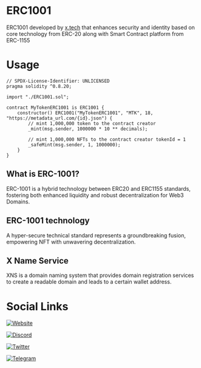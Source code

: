 # ERC1001

ERC1001 developed by [x.tech](https://x.tech) that enhances security and identity based on core technology from ERC-20 along with Smart Contract platform from ERC-1155

# Usage

```solidity
// SPDX-License-Identifier: UNLICENSED
pragma solidity ^0.8.20;

import "./ERC1001.sol";

contract MyTokenERC1001 is ERC1001 {
    constructor() ERC1001("MyTokenERC1001", "MTK", 18, "https://metadata_url.com/{id}.json") {
        // mint 1,000,000 token to the contract creator
        _mint(msg.sender, 1000000 * 10 ** decimals);

        // mint 1,000,000 NFTs to the contract creator tokenId = 1
        _safeMint(msg.sender, 1, 1000000);
    }
}
```

## What is ERC-1001?
ERC-1001 is a hybrid technology between ERC20 and ERC1155 standards, fostering both enhanced liquidity and robust decentralization for Web3 Domains.

## ERC-1001 technology
A hyper-secure technical standard represents a groundbreaking fusion, empowering NFT with unwavering decentralization.

## X Name Service
XNS is a domain naming system that provides domain registration services to create a readable domain and leads to a certain wallet address.

# Social Links
[![Website](https://img.shields.io/badge/Website-000000?style=for-the-badge&logo=internet-explorer&logoColor=white)](https://x.tech)

[![Discord](https://img.shields.io/badge/Discord-7289DA?style=for-the-badge&logo=discord&logoColor=white)](https://discord.gg/uMSwamHZwg)

[![Twitter](https://img.shields.io/badge/X-1DA1F2?style=for-the-badge&logo=twitter&logoColor=white)](https://twitter.com/xtech_web3)

[![Telegram](https://img.shields.io/badge/Telegram-26A5E4?style=for-the-badge&logo=telegram&logoColor=white)](https://t.me/xtech_official)
